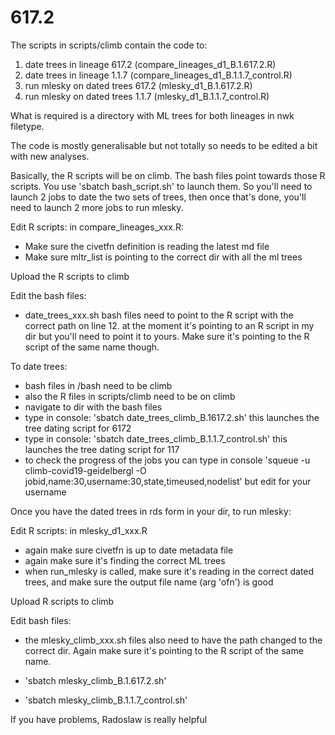 # 617.2


The scripts in scripts/climb contain the code to:
1. date trees in lineage 617.2 (compare_lineages_d1_B.1.617.2.R)
2. date trees in lineage 1.1.7 (compare_lineages_d1_B.1.1.7_control.R)
3. run mlesky on dated trees 617.2 (mlesky_d1_B.1.617.2.R)
4. run mlesky on dated trees 1.1.7 (mlesky_d1_B.1.1.7_control.R)

What is required is a directory with ML trees for both lineages in nwk filetype.

The code is mostly generalisable but not totally so needs to be edited a bit with new analyses.

Basically, the R scripts will be on climb. The bash files point towards those R scripts. You use 'sbatch bash_script.sh' to launch them. So you'll need to launch 2 jobs to date the two sets of trees, then once that's done, you'll need to launch 2 more jobs to run mlesky.

Edit R scripts:
in compare_lineages_xxx.R:
- Make sure the civetfn definition is reading the latest md file
- Make sure mltr_list is pointing to the correct dir with all the ml trees

Upload the R scripts to climb

Edit the bash files:
- date_trees_xxx.sh bash files need to point to the R script with the correct path on line 12. at the moment it's pointing to an R script in my dir but you'll need to point it to yours. Make sure it's pointing to the R script of the same name though.


To date trees: 
- bash files in /bash need to be climb
- also the R files in scripts/climb need to be on climb
- navigate to dir with the bash files
- type in console: 'sbatch date_trees_climb_B.1617.2.sh' this launches the tree dating script for 6172
- type in console: 'sbatch date_trees_climb_B.1.1.7_control.sh' this launches the tree dating script for 117
- to check the progress of the jobs you can type in console 'squeue  -u climb-covid19-geidelbergl -O jobid,name:30,username:30,state,timeused,nodelist' but edit for your username

Once you have the dated trees in rds form in your dir, to run mlesky:

Edit R scripts:
in mlesky_d1_xxx.R
- again make sure civetfn is up to date metadata file
- again make sure it's finding the correct ML trees
- when run_mlesky is called, make sure it's reading in the correct dated trees, and make sure the output file name (arg 'ofn') is good

Upload R scripts to climb

Edit bash files:
- the mlesky_climb_xxx.sh files also need to have the path changed to the correct dir. Again make sure it's pointing to the R script of the same name.



- 'sbatch mlesky_climb_B.1.617.2.sh'
- 'sbatch mlesky_climb_B.1.1.7_control.sh'


If you have problems, Radoslaw is really helpful

